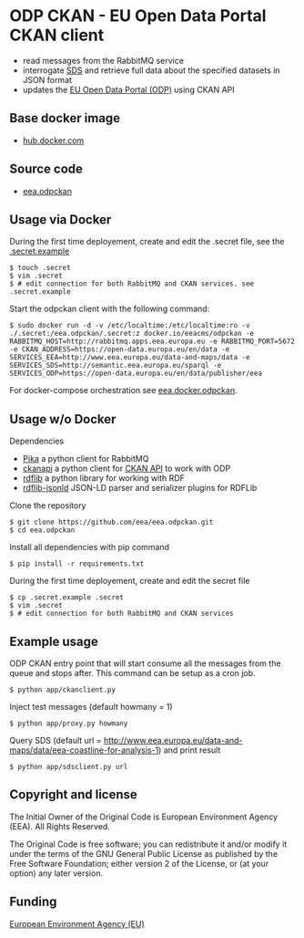 # ODP CKAN - EU Open Data Portal CKAN client

- read messages from the RabbitMQ service
- interrogate [SDS](http://semantic.eea.europa.eu) and retrieve full data about the specified datasets in JSON format
- updates the [EU Open Data Portal (ODP)](https://open-data.europa.eu/en/data/publisher/eea) using CKAN API

## Base docker image

 - [hub.docker.com](https://registry.hub.docker.com/u/eeacms/odpckan)

## Source code

  - [eea.odpckan](http://github.com/eea/eea.odpckan)

## Usage via Docker

During the first time deployement, create and edit the .secret file, see the [.secret.example](.secret.example)

    $ touch .secret
    $ vim .secret
    $ # edit connection for both RabbitMQ and CKAN services. see .secret.example

Start the odpckan client with the following command:

    $ sudo docker run -d -v /etc/localtime:/etc/localtime:ro -v ./.secret:/eea.odpckan/.secret:z docker.io/eeacms/odpckan -e RABBITMQ_HOST=http://rabbitmq.apps.eea.europa.eu -e RABBITMQ_PORT=5672 -e CKAN_ADDRESS=https://open-data.europa.eu/en/data -e SERVICES_EEA=http://www.eea.europa.eu/data-and-maps/data -e SERVICES_SDS=http://semantic.eea.europa.eu/sparql -e SERVICES_ODP=https://open-data.europa.eu/en/data/publisher/eea

For docker-compose orchestration see [eea.docker.odpckan](https://github.com/eea/eea.docker.odpckan).                                                              

## Usage w/o Docker

Dependencies

- [Pika](https://pika.readthedocs.org/en/0.10.0/) a python client for RabbitMQ
- [ckanapi](https://github.com/ckan/ckanapi) a python client for [CKAN API](http://docs.ckan.org/en/latest/contents.html) to work with ODP
- [rdflib](https://github.com/RDFLib/rdflib/) a python library for working with RDF
- [rdflib-jsonld](https://github.com/RDFLib/rdflib-jsonld) JSON-LD parser and serializer plugins for RDFLib

Clone the repository

    $ git clone https://github.com/eea/eea.odpckan.git
    $ cd eea.odpckan

Install all dependencies with pip command

    $ pip install -r requirements.txt

During the first time deployement, create and edit the secret file

    $ cp .secret.example .secret
    $ vim .secret
    $ # edit connection for both RabbitMQ and CKAN services

## Example usage

ODP CKAN entry point that will start consume all the messages from the queue and stops after. This command can be setup as a cron job.

    $ python app/ckanclient.py

Inject test messages (default howmany = 1)

    $ python app/proxy.py howmany

Query SDS (default url = http://www.eea.europa.eu/data-and-maps/data/eea-coastline-for-analysis-1) and print result

    $ python app/sdsclient.py url

## Copyright and license

The Initial Owner of the Original Code is European Environment Agency (EEA).
All Rights Reserved.

The Original Code is free software;
you can redistribute it and/or modify it under the terms of the GNU
General Public License as published by the Free Software Foundation;
either version 2 of the License, or (at your option) any later
version.

## Funding

[European Environment Agency (EU)](http://eea.europa.eu)
